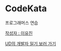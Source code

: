 # CodeKata 

프로그래머스 연습

[작성자 : 이유진](https://github.com/udud0510)

[UD의 개발자 일기 보러 가기](https://udud0510.tistory.com)